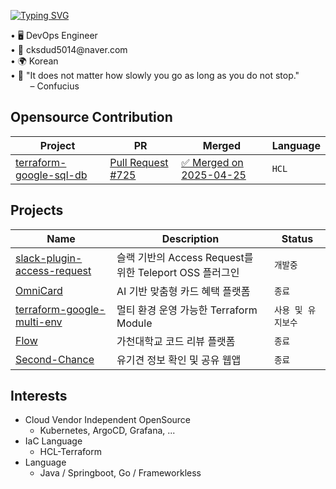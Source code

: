 <!--타이틀 부분-->
[![Typing SVG](https://readme-typing-svg.demolab.com/?lines=Welcome+My+Github🥰;I'm+SteamedEggMaster!;&font=VT323&size=35&vCenter=true&color=00BFFF)](https://git.io/typing-svg)
<div align="left">
  <text> • 🖥 DevOps Engineer </text>
  <br>
  <text> • 💌 cksdud5014@naver.com </text>
  <br>
  <text> • 🌍 Korean </text>
  <br>
  <text> • 📃 "It does not matter how slowly you go as long as you do not stop."  <br>
           &nbsp;&nbsp;&nbsp;&nbsp;&nbsp;&nbsp;&nbsp; – Confucius
</div>

## Opensource Contribution
| Project | PR | Merged | Language |
|--------|-----|--------|----------|
| [terraform-google-sql-db](https://github.com/terraform-google-modules/terraform-google-sql-db) | [Pull Request #725](https://github.com/terraform-google-modules/terraform-google-sql-db/pull/725) | [✅ Merged on 2025-04-25](https://github.com/terraform-google-modules/terraform-google-sql-db/commit/056e436283f2802c8e00b3dd17390bff83f95d9b) | `HCL` |

## Projects
| Name | Description | Status |
|------|-------------|--------|
| [slack-plugin-access-request](https://github.com/teletwoboy/teleport-plugin-slack-access-request) | 슬랙 기반의 Access Request를 위한 Teleport OSS 플러그인 | `개발중` |
| [OmniCard](https://github.com/2025-Gachon-capstone/.github) | AI 기반 맞춤형 카드 혜택 플랫폼 | `종료` |
| [terraform-google-multi-env](https://github.com/steamedEggMaster/terraform-google-multi-env) | 멀티 환경 운영 가능한 Terraform Module | `사용 및 유지보수` |
| [Flow](https://github.com/code-review-platform-flow/.github) | 가천대학교 코드 리뷰 플랫폼 | `종료` |
| [Second-Chance](https://github.com/GCU-Second-Chance/SecondChance-back/tree/main) | 유기견 정보 확인 및 공유 웹앱 | `종료` |

## Interests
- Cloud Vendor Independent OpenSource
  - Kubernetes, ArgoCD, Grafana, ...
- IaC Language
  - HCL-Terraform
- Language
  - Java / Springboot, Go / Frameworkless
